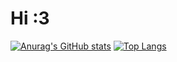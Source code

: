 # Hi :3

[![Anurag's GitHub stats](https://github-readme-stats-git-master-zzeruds-projects.vercel.app/api?username=zzerud)](https://github.com/zzerud/github-readme-stats)
[![Top Langs](https://github-readme-stats-git-master-zzeruds-projects.vercel.app/api/top-langs/?username=zzerud)](https://github.com/zzerud/github-readme-stats)
